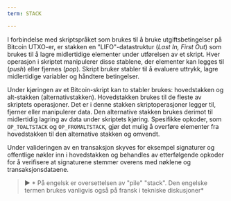 ```yaml
---
term: STACK

---
```

I forbindelse med skriptspråket som brukes til å bruke utgiftsbetingelser på Bitcoin UTXO-er, er stakken en "LIFO"-datastruktur (*Last In, First Out*) som brukes til å lagre midlertidige elementer under utførelsen av et skript. Hver operasjon i skriptet manipulerer disse stablene, der elementer kan legges til (*push*) eller fjernes (*pop*). Skript bruker stabler til å evaluere uttrykk, lagre midlertidige variabler og håndtere betingelser.

Under kjøringen av et Bitcoin-skript kan to stabler brukes: hovedstakken og alt-stakken (alternativstakken). Hovedstakken brukes til de fleste av skriptets operasjoner. Det er i denne stakken skriptoperasjoner legger til, fjerner eller manipulerer data. Den alternative stakken brukes derimot til midlertidig lagring av data under skriptets kjøring. Spesifikke opkoder, som `OP_TOALTSTACK` og `OP_FROMALTSTACK`, gjør det mulig å overføre elementer fra hovedstakken til den alternative stakken og omvendt.

Under valideringen av en transaksjon skyves for eksempel signaturer og offentlige nøkler inn i hovedstakken og behandles av etterfølgende opkoder for å verifisere at signaturene stemmer overens med nøklene og transaksjonsdataene.

> ► * På engelsk er oversettelsen av "pile" "stack". Den engelske termen brukes vanligvis også på fransk i tekniske diskusjoner*